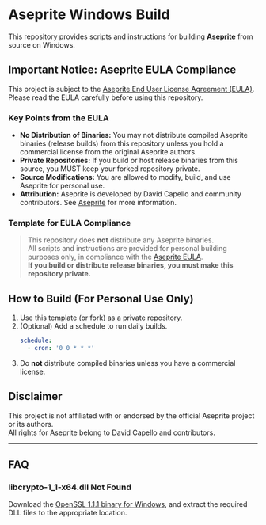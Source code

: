 # Aseprite Windows Build

This repository provides scripts and instructions for building [**Aseprite**](https://github.com/aseprite/aseprite) from source on Windows.

## Important Notice: Aseprite EULA Compliance

This project is subject to the [Aseprite End User License Agreement (EULA)](https://github.com/aseprite/aseprite/blob/main/EULA.txt). Please read the EULA carefully before using this repository.

### Key Points from the EULA

- **No Distribution of Binaries:** You may not distribute compiled Aseprite binaries (release builds) from this repository unless you hold a commercial license from the original Aseprite authors.
- **Private Repositories:** If you build or host release binaries from this source, you MUST keep your forked repository private.
- **Source Modifications:** You are allowed to modify, build, and use Aseprite for personal use.
- **Attribution:** Aseprite is developed by David Capello and community contributors. See [Aseprite](https://github.com/aseprite/aseprite) for more information.

### Template for EULA Compliance

> This repository does **not** distribute any Aseprite binaries.  
> All scripts and instructions are provided for personal building purposes only, in compliance with the [Aseprite EULA](https://github.com/aseprite/aseprite/blob/main/EULA.txt).  
> **If you build or distribute release binaries, you must make this repository private.**

## How to Build (For Personal Use Only)

1. Use this template (or fork) as a private repository.
2. (Optional) Add a schedule to run daily builds.
   ```yaml
   schedule:
     - cron: '0 0 * * *'
   ```
3. Do **not** distribute compiled binaries unless you have a commercial license.

## Disclaimer

This project is not affiliated with or endorsed by the official Aseprite project or its authors.  
All rights for Aseprite belong to David Capello and contributors.

---

## FAQ

### libcrypto-1_1-x64.dll Not Found

Download the [OpenSSL 1.1.1 binary for Windows](https://kb.firedaemon.com/support/solutions/articles/4000121705-openssl-3-1-3-0-and-1-1-1-binary-distributions-for-microsoft-windows), and extract the required DLL files to the appropriate location.
